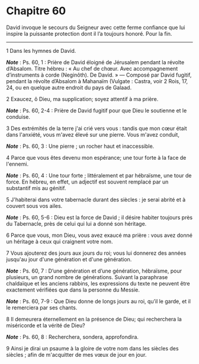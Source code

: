 # Chapitre 60

David invoque le secours du Seigneur avec cette ferme confiance que lui inspire la puissante protection dont il l’a toujours honoré.
Pour la fin.

***

1 Dans les hymnes de David.

***Note*** :  Ps. 60, 1 : Prière de David éloigné de Jérusalem pendant la révolte d’Absalom. Titre hébreu : « Au chef de chœur. Avec accompagnement d’instruments à corde (Neginôth). De David. » ― Composé par David fugitif, pendant la révolte d’Absalom à Mahanaïm (Vulgate : Castra, voir 2 Rois, 17, 24, ou en quelque autre endroit du pays de Galaad.


2 Exaucez, ô Dieu, ma supplication; soyez attentif à ma prière.

***Note*** :  Ps. 60, 2-4 : Prière de David fugitif pour que Dieu le soutienne et le conduise.

3 Des extrémités de la terre j'ai crié vers vous : tandis que mon cœur était dans l'anxiété, vous m'avez élevé sur une pierre. Vous m'avez conduit,

***Note*** :  Ps. 60, 3 : Une pierre ; un rocher haut et inaccessible.


4 Parce que vous êtes devenu mon espérance; une tour forte à la face de l'ennemi.

***Note*** :  Ps. 60, 4 : Une tour forte ; littéralement et par hébraïsme, une tour de force. En hébreu, en effet, un adjectif est souvent remplacé par un substantif mis au génitif.

5 J'habiterai dans votre tabernacle durant des siècles : je serai abrité et à couvert sous vos ailes.

***Note*** :  Ps. 60, 5-6 : Dieu est la force de David ; il désire habiter toujours près du Tabernacle, près de celui qui lui a donné son héritage.

6 Parce que vous, mon Dieu, vous avez exaucé ma prière : vous avez donné un héritage à ceux qui craignent votre nom.


7 Vous ajouterez des jours aux jours du roi; vous lui donnerez des années jusqu'au jour d'une génération et d'une génération.

***Note*** :  Ps. 60, 7 : D’une génération et d’une génération, hébraïsme, pour plusieurs, un grand nombre de générations. Suivant la paraphrase chaldaïque et les anciens rabbins, les expressions du texte ne peuvent être exactement vérifiées que dans la personne du Messie.

***Note*** :  Ps. 60, 7-9 : Que Dieu donne de longs jours au roi, qu’il le garde, et il le remerciera par ses chants.

8 Il demeurera éternellement en la présence de Dieu; qui recherchera la miséricorde et la vérité de Dieu?

***Note*** :  Ps. 60, 8 : Recherchera, sondera, approfondira.

9 Ainsi je dirai un psaume à la gloire de votre nom dans les siècles des siècles ; afin de m'acquitter de mes vœux de jour en jour.

